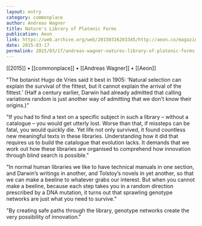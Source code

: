 ```yaml
---
layout: entry
category: commonplace
author: Andreas Wagner
title: Nature's Library of Platonic Forms
publication: Aeon
link: https://web.archive.org/web/20150316203345/http://aeon.co/magazine/philosophy/natures-library-of-platonic-forms/
date: 2015-03-17
permalink: 2015/03/17/andreas-wagner-natures-library-of-platonic-forms
---
```


[[2015]] • [[commonplace]] • [[Andreas Wagner]] • [[Aeon]]

"The botanist Hugo de Vries said it best in 1905: ‘Natural selection can explain the survival of the fittest, but it cannot explain the arrival of the fittest.’ (Half a century earlier, Darwin had already admitted that calling variations random is just another way of admitting that we don’t know their origins.)"

"If you had to find a text on a specific subject in such a library – without a catalogue – you would get utterly lost. Worse than that, if missteps can be fatal, you would quickly die. Yet life not only survived, it found countless new meaningful texts in these libraries. Understanding how it did that requires us to build the catalogue that evolution lacks. It demands that we work out how these libraries are organised to comprehend how innovation through blind search is possible."

"In normal human libraries we like to have technical manuals in one section, and Darwin’s writings in another, and Tolstoy’s novels in yet another, so that we can make a beeline to whatever grabs our interest. But when you cannot make a beeline, because each step takes you in a random direction prescribed by a DNA mutation, it turns out that sprawling genotype networks are just what you need to survive."

"By creating safe paths through the library, genotype networks create the very possibility of innovation."
